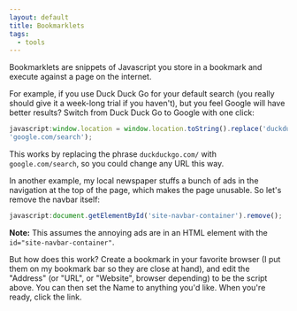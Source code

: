 ```yaml
---
layout: default
title: Bookmarklets
tags:
  - tools
---
```


Bookmarklets are snippets of Javascript you store in a bookmark and execute against a page on the
internet.

For example, if you use Duck Duck Go for your default search (you really should give it a week-long
trial if you haven't), but you feel Google will have better results?  Switch from Duck Duck Go to
Google with one click:

```javascript
javascript:window.location = window.location.toString().replace('duckduckgo.com/',
'google.com/search');
```

This works by replacing the phrase `duckduckgo.com/` with `google.com/search`, so you could change
any URL this way.

In another example, my local newspaper stuffs a bunch of ads in the navigation at the top of the
page, which makes the page unusable.  So let's remove the navbar itself:

```javascript
javascript:document.getElementById('site-navbar-container').remove();
```

**Note:** This assumes the annoying ads are in an HTML element with the
`id="site-navbar-container"`.

But how does this work?  Create a bookmark in your favorite browser (I put them on my bookmark bar
so they are close at hand), and edit the "Address" (or "URL", or "Website", browser depending) to be
the script above.  You can then set the Name to anything you'd like.  When you're ready, click the
link.
